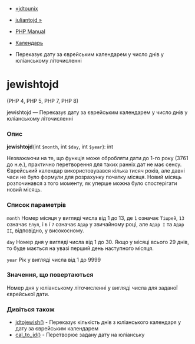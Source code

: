 - [«jdtounix](function.jdtounix.md)
- [juliantojd »](function.juliantojd.md)

- [PHP Manual](index.md)
- [Календарь](ref.calendar.md)
- Переказує дату за єврейським календарем у число днів у юліанському
літочисленні

# jewishtojd

(PHP 4, PHP 5, PHP 7, PHP 8)

jewishtojd — Переказує дату за єврейським календарем у число днів у
юліанському літочисленні

### Опис

**jewishtojd**(int `$month`, int `$day`, int `$year`): int

Незважаючи на те, що функція може обробляти дати до 1-го року
(3761 до н.е.), практично перетворення для таких ранніх дат не має
сенсу. Єврейський календар використовувався кілька тисяч років, але давні
часи не було формули для розрахунку початку місяця. Новий місяць розпочинався
з того моменту, як уперше можна було спостерігати новий місяць.

### Список параметрів

`month`
Номер місяця у вигляді числа від 1 до 13, де `1` означає `Тішрей`, `13`
означає `Елул`, і `6` *і* `7` означає `Адар` у звичайному році, але
`Адар I` та `Адар II`, відповідно, у високосному.

`day`
Номер дня у вигляді числа від 1 до 30. Якщо у місяці всього 29 днів, то буде
мається на увазі перший день наступного місяця.

`year`
Рік у вигляді числа від 1 до 9999

### Значення, що повертаються

Номер дня у юліанському літочисленні у вигляді числа для заданої єврейської
дати.

### Дивіться також

- [jdtojewish()](function.jdtojewish.md) - Переказує кількість днів
з юліанського календаря у дату за єврейським календарем
- [cal_to_jd()](function.cal-to-jd.md) - Перетворює задану дату на
юліанську
